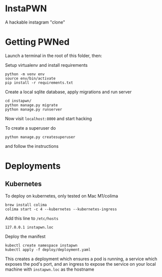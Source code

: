 # InstaPWN
A hackable instagram "clone"

# Getting PWNed

Launch a terminal in the root of this folder, then:

Setup virtualenv and install requirements
```
python -m venv env
source env/bin/activate
pip install -r requirements.txt
```

Create a local sqlite database, apply migrations and run server
```
cd instapwn/
python manage.py migrate
python manage.py runserver
```

Now visit `localhost:8000` and start hacking

To create a superuser do
```
python manage.py createsuperuser
```
and follow the instructions

# Deployments
## Kubernetes
To deploy on kubernetes, only tested on Mac M1/colima

```
brew install colima
colima start -c 4 --kubernetes --kubernetes-ingress
```

Add this line to `/etc/hosts`
```
127.0.0.1 instapwn.loc
```

Deploy the manifest
```
kubectl create namespace instapwn
kubectl apply -f deploy/deployment.yaml
```

This creates a deployment which ensures a pod is running, a service which
exposes the pod's port, and an ingress to expose the service on your local
machine with `instapwn.loc` as the hostname
